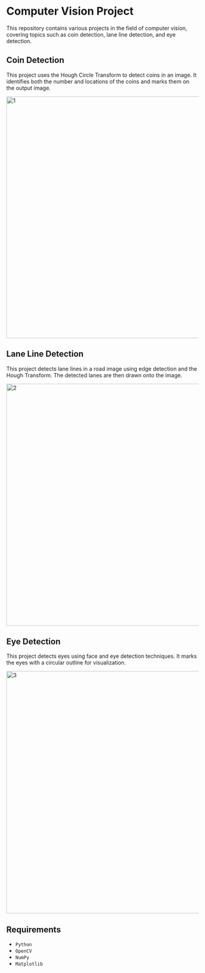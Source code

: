 # Computer Vision Project
This repository contains various projects in the field of computer vision, covering topics such as coin detection, lane line detection, and eye detection.

## Coin Detection
This project uses the Hough Circle Transform to detect coins in an image. It identifies both the number and locations of the coins and marks them on the output image.

<img width="634" alt="1" src="https://github.com/user-attachments/assets/0d70d573-a863-4b33-af9d-86ebfd59a737" />

## Lane Line Detection
This project detects lane lines in a road image using edge detection and the Hough Transform. The detected lanes are then drawn onto the image.

<img width="635" alt="2" src="https://github.com/user-attachments/assets/407aa5ea-7b1e-4727-be0b-01bf55e0e66e" />

## Eye Detection
This project detects eyes using face and eye detection techniques. It marks the eyes with a circular outline for visualization.

<img width="636" alt="3" src="https://github.com/user-attachments/assets/1e651693-952a-4ea5-8cc9-1e12202dec85" />

## Requirements
- `Python`
- `OpenCV`
- `NumPy`
- `Matplotlib`
